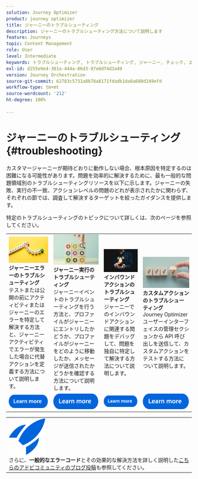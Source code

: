 ```yaml
---
solution: Journey Optimizer
product: journey optimizer
title: ジャーニーのトラブルシューティング
description: ジャーニーのトラブルシューティング方法について説明します
feature: Journeys
topic: Content Management
role: User
level: Intermediate
keywords: トラブルシューティング, トラブルシューティング, ジャーニー, チェック, エラー
exl-id: d255e9e4-301a-444a-86d3-97e0df4d3a49
version: Journey Orchestration
source-git-commit: 62783c5731a8b78a8171fdadb1da8a680d249efd
workflow-type: tm+mt
source-wordcount: '212'
ht-degree: 100%

---
```


# ジャーニーのトラブルシューティング {#troubleshooting}

カスタマージャーニーが期待どおりに動作しない場合、根本原因を特定するのは困難になる可能性があります。問題を効率的に解決するために、最も一般的な問題領域別のトラブルシューティングリソースを以下に示します。ジャーニーの失敗、実行の不一致、アクションレベルの問題のどれが表示されたかに関わらず、それぞれの節では、調査して解決するターゲットを絞ったガイダンスを提供します。

特定のトラブルシューティングのトピックについて詳しくは、次のページを参照してください。



<table style="table-layout:fixed">
  <tr style="border: 0;">
    <td>
    <a href="../building-journeys/troubleshooting.md"><img src="../assets/do-not-localize/troubleshooting.jpeg"></a>
    <div><strong>ジャーニーエラーのトラブルシューティング </strong><br/> テストまたは公開の前にアクティビティまたはジャーニーのエラーを特定して解決する方法と、ジャーニーアクティビティでエラーが発生した場合に代替アクションを定義する方法について説明します。</div>
    </td>
    <td>
    <a href="../building-journeys/troubleshooting-execution.md"><img src="../assets/do-not-localize/ao-audiences.jpeg"></a>
    <div><strong>ジャーニー実行のトラブルシューティング</strong><br/> ジャーニーイベントのトラブルシューティングを行う方法と、プロファイルがジャーニーにエントリしたかどうか、プロファイルがジャーニーをどのように移動したか、メッセージが送信されたかどうかを確認する方法について説明します。</div>
    </td>
    <td>
    <a href="../building-journeys/troubleshooting-inbound.md" "><img src="../assets/do-not-localize/in-app.jpg"></a>
    <div><strong>インバウンドアクションのトラブルシューティング</strong><br/>ジャーニーでのインバウンドアクションに関連する問題をデバッグして、問題を独自に特定して解決する方法について説明します。</div>
    </td>
    <td>
    <a href="../action/troubleshoot-custom-action.md"><img src="../assets/do-not-localize/lp-list.jpg"></a>
    <div><strong>カスタムアクションのトラブルシューティング</strong><br/>Journey Optimizer ユーザーインターフェイスの管理セクションから API 呼び出しを送信して、カスタムアクションをテストする方法について説明します。</div>
    </td>
  </tr>
  <tr style="border: 0;">
    <td align="center"><a href="../building-journeys/troubleshooting.md"><img src="../assets/do-not-localize/learn-more-button.svg"></a></td>
    <td align="center"><a href="../building-journeys/troubleshooting-execution.md"><img src="../assets/do-not-localize/learn-more-button.svg"></a></td>
    <td align="center"><a href="../building-journeys/troubleshooting-inbound.md"><img src="../assets/do-not-localize/learn-more-button.svg"></a></td>
    <td align="center"><a href="../action/troubleshoot-custom-action.md"><img src="../assets/do-not-localize/learn-more-button.svg"></a></td>
    </tr>
</table>


<table style="table-layout:fixed">
<tr style="border: 0;">
  <td>
    <div>
    <a href="https://experienceleaguecommunities.adobe.com/t5/journey-optimizer-blogs/demystifying-adobe-journey-optimizer-error-codes-root-causes-and/ba-p/760884">
    <img alt="一般的なエラーコードについて" src="../assets/do-not-localize/icon-quick-start.svg" /></a> 
    <br>さらに、<strong>一般的なエラーコード</strong>とその効果的な解決方法を詳しく説明した<a href="https://experienceleaguecommunities.adobe.com/t5/journey-optimizer-blogs/demystifying-adobe-journey-optimizer-error-codes-root-causes-and/ba-p/760884" target="_blank">こちらのアドビコミュニティのブログ投稿</a>も参照してください。
    </div>
  </td>
</tr>
</table>
